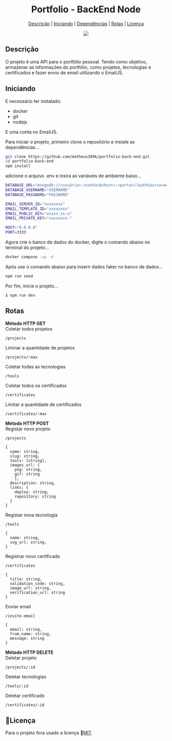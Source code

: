 <h1 align='center'>Portfolio - BackEnd Node</h1>

<div align='center'>

  [Descrição](#descrição)
  |
  [Iniciando](#iniciando)
  |
  [Dependências](#dependências)
  |
  [Rotas](#rotas)
  |
  [Licença](#licença)
</div>

<div align='center'>
  <img src='https://img.shields.io/github/license/matheus369k/coffee-delivery-api.svg'/>
</div>

## Descrição

O projeto é uma API para o portfólio pessoal. Tendo como objetivo, armazenar as informações do portfólio, como projetos, tecnologias e certificados e fazer envio de email utilizando o EmailJS.

## Iniciando

E necessário ter instalado:
- docker
- git
- nodejs

E uma conta no EmailJS.

Para iniciar o projeto, primeiro clone o repositório e instale as dependências...

```bash
git clone https://github.com/matheus369k/portfolio-back-end.git
cd portfolio-back-end
npm install
```

adicione o arquivo .env e insira as variáveis de ambiente baixo...

```bash
DATABASE_URL="mongodb://<usuário>:<senha>@<host>:<porta>/?authSource=admin"
DATABASE_USERNAME="USERNAME"
DATABASE_PASSWORD="PASSWORD"  

EMAIL_SERVER_ID="xxxxxxxx"
EMAIL_TEMPLATE_ID="xxxxxxxx"
EMAIL_PUBLIC_KEY="xxxxx_xx-x"
EMAIL_PRIVATE_KEY="xxxxxxxx-"

HOST="0.0.0.0"
PORT=3333
```

Agora crie o banco de dados do docker, digite o comando abaixo no terminal do projeto...

```bash
docker compose -up -d
```

Após use o comando abaixo para inserir dados faker no banco de dados...
```bash
npm run seed
```
Por fim, inicie o projeto...
```
$ npm run dev
```
## Rotas
__Método HTTP GET__<br/>
Coletar todos projetos
```
/projects
```
Liminar a quantidade de projetos
```
/projects/:max
```
Coletar todas as tecnologias
```
/tools
```
Coletar todos os certificados
```
/certificates
```
Limitar a quantidade de certificados
```
/certificates/:max
```
__Método HTTP POST__<br/>
Registar novo projeto
```
/projects
```
```
{
  name: string,
  slug: string,
  tools: [string],
  images_url: {
    png: string,
    gif: string
    },
  description: string,
  links: {
    deploy: string,
    repository: string
  }
}
```
Registar nova tecnologia
```
/tools
```
```
{
  name: string,
  svg_url: string,
}
```
Registrar novo certificado
```
/certificates
```
```
{
  title: string,
  validation_code: string,
  image_url: string,
  verification_url: string
}
```
Enviar email
```
/invite-email
```
```
{
  email: string, 
  from_name: string,
  message: string
}
```

__Método HTTP DELETE__<br/>
Deletar projeto
```
/projects/:id
```
Deletar tecnologias
```
/tools/:id
```
Deletar certificado
```
/certificates/:id
```

## 📜Licença

Para o projeto fora usado a licença 🔗[MIT](/LICENSE.txt).